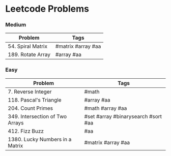 # Leetcode Problems

### Medium
| Problem | Tags |
| --- | --- |
| 54. Spiral Matrix | #matrix #array #aa |
| 189. Rotate Array | #array #aa |

### Easy
| Problem | Tags |
| --- | --- |
| 7. Reverse Integer | #math |
| 118. Pascal's Triangle | #array #aa |
| 204. Count Primes | #math #array #aa |
| 349. Intersection of Two Arrays | #set #array #binarysearch #sort #aa |
| 412. Fizz Buzz | #aa |
| 1380. Lucky Numbers in a Matrix | #matrix #array #aa |
